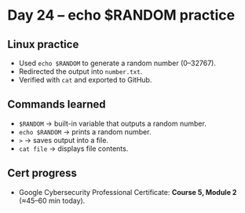 # Day 24 – echo $RANDOM practice

## Linux practice
- Used `echo $RANDOM` to generate a random number (0–32767).
- Redirected the output into `number.txt`.
- Verified with `cat` and exported to GitHub.

## Commands learned
- `$RANDOM` → built-in variable that outputs a random number.
- `echo $RANDOM` → prints a random number.
- `>` → saves output into a file.
- `cat file` → displays file contents.

## Cert progress
- Google Cybersecurity Professional Certificate: **Course 5, Module 2** (≈45–60 min today).
